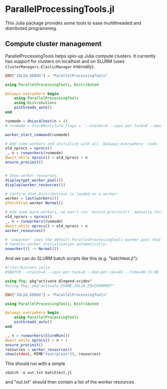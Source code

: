 # ParallelProcessingTools.jl

This Julia package provides some tools to ease multithreaded and distributed programming.


## Compute cluster management

ParallelProcessingTools helps spin-up Julia compute clusters. It currently has support for clusters on localhost and on SLURM (uses `ClusterManagers.ElasticManager` internally).


```julia
ENV["JULIA_DEBUG"] = "ParallelProcessingTools"

using ParallelProcessingTools, Distributed

@always_everywhere begin
    using ParallelProcessingTools
    using Distributions
    pinthreads_auto()
end

runmode = OnLocalhost(n = 4)
# runmode = SlurmRun(slurm_flags = `--ntasks=4 --cpus-per-task=8 --mem-per-cpu=8G`)

worker_start_command(runmode)

# Add some workers and initialize with all `@always_everywhere` code:
old_nprocs = nprocs()
_, n = runworkers(runmode)
@wait_while nprocs() < old_nprocs + n
ensure_procinit()


# Show worker resources:
display(ppt_worker_pool())
display(worker_resources())

# Confirm that Distributions is loaded on a worker:
worker = last(workers())
@fetchfrom worker Normal()

# Add some more workers, we won't run `ensure_procinit()` manually this time:
old_nprocs = nprocs()
_, n = runworkers(runmode)
@wait_while nprocs() < old_nprocs + n
worker_resources()

# `onworker` uses the default ParallelProcessingTools worker pool that
# handles worker initialization automatically:
onworker(() -> Normal())
```

And we can do SLURM batch scripts like this (e.g. "batchtest.jl"):

```julia
#!/usr/bin/env julia
#SBATCH --ntasks=4 --cpus-per-task=8 --mem-per-cpu=8G --time=00:15:00

using Pkg; pkg"activate @legend-scidev"
#using Pkg; pkg"activate @SOME_JULIA_ENVIRONMENT"

ENV["JULIA_DEBUG"] = "ParallelProcessingTools"

using ParallelProcessingTools, Distributed

@always_everywhere begin
    using ParallelProcessingTools
    pinthreads_auto()
end

_, n = runworkers(SlurmRun())
@wait_while nprocs() < n + 1
ensure_procinit()
resources = worker_resources()
show(stdout, MIME"text/plain"(), resources)
```

This should run with a simple

```shell
sbatch -o out.txt batchtest.jl
```

and "out.txt" should then contain a list of the worker resources.

